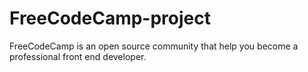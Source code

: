 # FreeCodeCamp-project
FreeCodeCamp is an open source community that help you become a professional front end developer.
